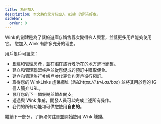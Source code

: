 ```yaml
---
title: 為何加入
description: 本文將向您介紹加入 Wink 的所有好處。
sidebar:
  order: 0
---
```

Wink 的創建是為了讓旅遊庫存銷售再次變得令人興奮，並讓更多用戶能夠使用它。
您加入 Wink 有許多充分的理由。

用戶帳戶可讓您：

* 創建和管理房產，並在潛在旅行者所在的地方進行銷售。
* 建立和管理聯盟帳戶並從您促成的預訂中賺取佣金。
* 建立和管理旅行社帳戶並代表您的客戶進行預訂。
* 取得您的 WinkLinks 虛榮網址 (*例如https://i.trvl.as/bob*) 並將其用於您的 IG 個人簡介 URL。
* 預訂您的下一個假期並節省開支。
* 透過與 Wink 集成，開發人員可以完成上述所有操作。
* 我們的所有功能均可供您使用**自由的**。

繼續下一部分，了解如何註冊並開始使用 Wink 賺錢。

